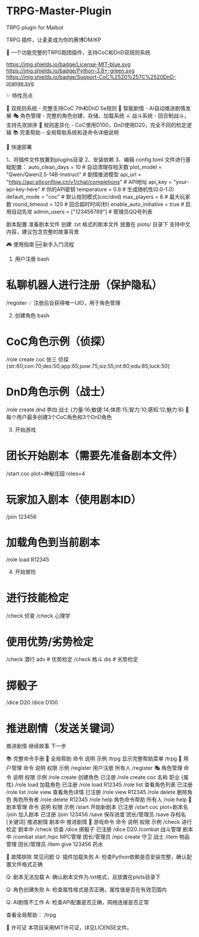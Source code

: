 # TRPG-Master-Plugin
TRPG plugin for Maibot

TRPG 插件，让麦麦成为你的赛博DM/KP

🎲 一个功能完整的TRPG跑团插件，支持CoC和DnD双规则系统

https://img.shields.io/badge/License-MIT-blue.svg
https://img.shields.io/badge/Python-3.8+-green.svg
https://img.shields.io/badge/Support-CoC%2520%257C%2520DnD-orange.svg

✨ 特性亮点

🎯 双规则系统 - 完整支持CoC 7th和DnD 5e规则
🤖 智能剧情 - AI自动推进剧情发展
🎭 角色管理 - 完整的角色创建、存储、加载系统
⚔️ 战斗系统 - 回合制战斗，支持先攻排序
🎲 规则差异化 - CoC使用D100，DnD使用D20，完全不同的检定逻辑
📚 完善帮助 - 全局帮助系统和逐命令详细说明

🚀 快速部署

1、将插件文件放置到plugins目录
2、安装依赖
3、编辑 config.toml 文件进行基础配置：
auto_clean_days = 10              # 自动清理存档天数
plot_model = "Qwen/Qwen2.5-14B-Instruct"  # 剧情推进模型
api_url = "https://api.siliconflow.cn/v1/chat/completions"  # API地址
api_key = "your-api-key-here"     # 你的API密钥
temperature = 0.8                 # 生成随机性(0.0-1.0)
default_mode = "coc"              # 默认规则模式(coc/dnd)
max_players = 6                   # 最大玩家数
round_timeout = 120               # 回合超时时间(秒)
enable_auto_initiative = true     # 启用自动先攻
admin_users = ["123456789"]       # 管理员QQ号列表

剧本配置
准备剧本文件
创建 .txt 格式的剧本文件
放置在 plots/ 目录下
支持中文内容，建议包含完整的故事背景

🎮 使用指南
🆕 新手入门流程
1. 用户注册
bash
# 私聊机器人进行注册（保护隐私）
/register
💡 注册后会获得唯一UID，用于角色管理

2. 创建角色
bash
# CoC角色示例（侦探）
/role create coc 张三 侦探 {str:60;con:70;dex:50;app:65;pow:75;siz:55;int:80;edu:85;luck:50}

# DnD角色示例（战士）  
/role create dnd 李四 战士 {力量:16;敏捷:14;体质:15;智力:10;感知:12;魅力:8}
📝 每个用户最多创建3个CoC角色和3个DnD角色

3. 开始游戏
# 团长开始剧本（需要先准备剧本文件）
/start coc plot=神秘庄园 roles=4
# 玩家加入剧本（使用剧本ID）
/join 123456
# 加载角色到当前剧本
/role load R12345

4. 开始冒险
# 进行技能检定
/check 侦查
/check 心理学
# 使用优势/劣势检定
/check 潜行 adv    # 优势检定
/check 格斗 dis    # 劣势检定
# 掷骰子
/dice D20
/dice D100
# 推进剧情（发送关键词）
推进剧情
继续故事
下一步

📚 完整命令手册
🎯 全局帮助
命令	说明	示例
/trpg	显示完整帮助菜单	/trpg
👤 用户管理
命令	说明	权限	示例
/register	用户注册	所有人	/register
🎭 角色管理
命令	说明	权限	示例
/role create	创建角色	已注册	/role create coc 名称 职业 {属性}
/role load	加载角色	已注册	/role load R12345
/role list	查看角色列表	已注册	/role list
/role view	查看角色详情	已注册	/role view R12345
/role delete	删除角色	角色所有者	/role delete R12345
/role help	角色命令帮助	所有人	/role help
📖 剧本管理
命令	说明	权限	示例
/start	开始新剧本	已注册	/start coc plot=剧本名
/join	加入剧本	已注册	/join 123456
/save	保存进度	团长/管理员	/save 存档名
[关键词]	推进剧情	剧本中	推进剧情
🎲 游戏命令
命令	说明	权限	示例
/check	进行检定	剧本中	/check 侦查
/dice	掷骰子	已注册	/dice D20
/combat	战斗管理	剧本中	/combat start
/npc	NPC管理	团长/管理员	/npc create 守卫 战士
/item	物品管理	团长/管理员	/item give 123456 药水

🐛 故障排除
常见问题
Q: 插件加载失败
A: 检查Python依赖是否安装完整，确认配置文件格式正确

Q: 剧本无法加载
A: 确认剧本文件为.txt格式，且放置在plots目录下

Q: 角色创建失败
A: 检查属性格式是否正确，属性值是否在有效范围内

Q: AI剧情不工作
A: 检查API配置是否正确，网络连接是否正常

查看全局帮助：
/trpg

📄 许可证
本项目采用MIT许可证，详见LICENSE文件。
